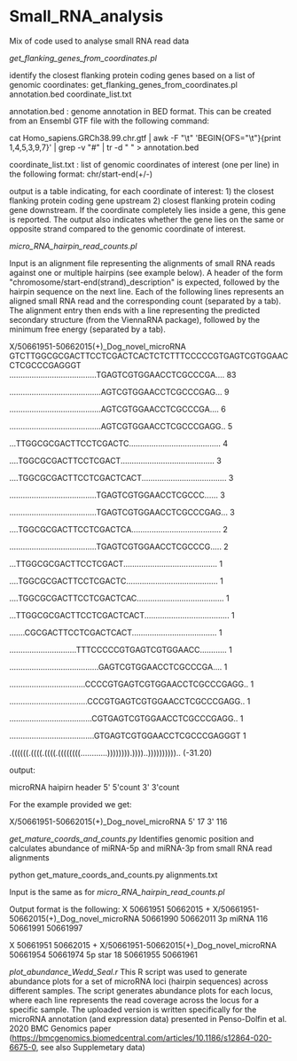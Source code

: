 # Small_RNA_analysis
Mix of code used to analyse small RNA read data


*get_flanking_genes_from_coordinates.pl*

identify the closest flanking protein coding genes based on a list of genomic coordinates:
get_flanking_genes_from_coordinates.pl annotation.bed  coordinate_list.txt

annotation.bed : genome annotation in BED format. This can be created from an Ensembl GTF file with the following command:

cat Homo_sapiens.GRCh38.99.chr.gtf  | awk -F "\t" 'BEGIN{OFS="\t"}{print $1,$4,$5,$3,$9,$7}' | grep -v "#" | tr -d " " > annotation.bed

coordinate_list.txt : list of genomic coordinates of interest (one per line) in the following format: chr/start-end(+/-)

output is a table indicating, for each coordinate of interest: 1) the closest flanking protein coding gene upstream 2) closest flanking protein coding gene downstream. If the coordinate completely lies inside a gene, this gene is reported. The output also indicates whether the gene lies on the same or opposite strand compared to the genomic coordinate of interest.


*micro_RNA_hairpin_read_counts.pl*

Input is an alignment file representing the alignments of small RNA reads against one or multiple hairpins (see example below). A header of the form "chromosome/start-end(strand)_description" is expected, followed by the hairpin sequence on the next line. Each of the following lines represents an aligned small RNA read and the corresponding count (separated by a tab). The alignment entry then ends with a line representing the predicted secondary structure (from the ViennaRNA package), followed by the minimum free energy (separated by a tab).

X/50661951-50662015(+)_Dog_novel_microRNA
GTCTTGGCGCGACTTCCTCGACTCACTCTCTTTCCCCCGTGAGTCGTGGAACCTCGCCCGAGGGT
.......................................TGAGTCGTGGAACCTCGCCCGA....	83

.........................................AGTCGTGGAACCTCGCCCGAG...	9

.........................................AGTCGTGGAACCTCGCCCGA....	6

.........................................AGTCGTGGAACCTCGCCCGAGG..	5

...TTGGCGCGACTTCCTCGACTC.........................................	4

....TGGCGCGACTTCCTCGACT..........................................	3

....TGGCGCGACTTCCTCGACTCACT......................................	3

.......................................TGAGTCGTGGAACCTCGCCC......	3

.......................................TGAGTCGTGGAACCTCGCCCGAG...	3

....TGGCGCGACTTCCTCGACTCA........................................	2

.......................................TGAGTCGTGGAACCTCGCCCG.....	2

...TTGGCGCGACTTCCTCGACT..........................................	1

....TGGCGCGACTTCCTCGACTC.........................................	1

....TGGCGCGACTTCCTCGACTCAC.......................................	1

...TTGGCGCGACTTCCTCGACTCACT......................................	1

.......CGCGACTTCCTCGACTCACT......................................	1

..............................TTTCCCCCGTGAGTCGTGGAACC............	1

........................................GAGTCGTGGAACCTCGCCCGA....	1

..................................CCCCGTGAGTCGTGGAACCTCGCCCGAGG..	1

...................................CCCGTGAGTCGTGGAACCTCGCCCGAGG..	1

.....................................CGTGAGTCGTGGAACCTCGCCCGAGG..	1

......................................GTGAGTCGTGGAACCTCGCCCGAGGGT	1

.((((((.((((.((((.((((((((............)))))))).))))..)))))))))).. (-31.20)

output:

microRNA haipirn header	5'	5'count	3'	3'count

For the example provided we get:

X/50661951-50662015(+)_Dog_novel_microRNA	5'	17	3'	116



*get_mature_coords_and_counts.py*
Identifies genomic position and calculates abundance of miRNA-5p and miRNA-3p from small RNA read alignments

python get_mature_coords_and_counts.py alignments.txt

Input is the same as for *micro_RNA_hairpin_read_counts.pl*

Output format is the following:
X	50661951	50662015	+	X/50661951-50662015(+)_Dog_novel_microRNA	50661990	50662011	3p	miRNA	116	50661991	50661997

X	50661951	50662015	+	X/50661951-50662015(+)_Dog_novel_microRNA	50661954	50661974	5p	star	18	50661955	50661961


*plot_abundance_Wedd_Seal.r*
This R script was used to generate abundance plots for a set of microRNA loci (hairpin sequences) across different samples. The script generates abundance plots for each locus, where each line represents the read coverage across the locus for a specific sample. The uploaded version is written specifically for the microRNA annotation (and expression data) presented in Penso-Dolfin et al. 2020 BMC Genomics paper (https://bmcgenomics.biomedcentral.com/articles/10.1186/s12864-020-6675-0, see also Supplemetary data)
